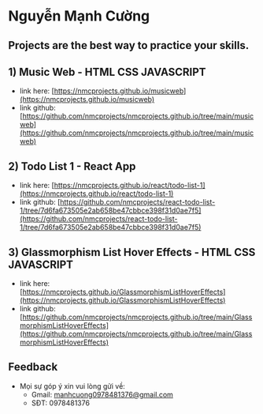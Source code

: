 # Nguyễn Mạnh Cường 
## Projects are the best way to practice your skills.

## 1) Music Web - HTML CSS JAVASCRIPT
  - link here: [https://nmcprojects.github.io/musicweb](https://nmcprojects.github.io/musicweb)
  - link github: [https://github.com/nmcprojects/nmcprojects.github.io/tree/main/musicweb](https://github.com/nmcprojects/nmcprojects.github.io/tree/main/musicweb)

## 2) Todo List 1 - React App
  - link here: [https://nmcprojects.github.io/react/todo-list-1](https://nmcprojects.github.io/react/todo-list-1)
  - link github: [https://github.com/nmcprojects/react-todo-list-1/tree/7d6fa673505e2ab658be47cbbce398f31d0ae7f5](https://github.com/nmcprojects/react-todo-list-1/tree/7d6fa673505e2ab658be47cbbce398f31d0ae7f5)
  
## 3) Glassmorphism List Hover Effects - HTML CSS JAVASCRIPT
  - link here: [https://nmcprojects.github.io/GlassmorphismListHoverEffects](https://nmcprojects.github.io/GlassmorphismListHoverEffects)
  - link github: [https://github.com/nmcprojects/nmcprojects.github.io/tree/main/GlassmorphismListHoverEffects](https://github.com/nmcprojects/nmcprojects.github.io/tree/main/GlassmorphismListHoverEffects)

## Feedback 
  - Mọi sự góp ý xin vui lòng gửi về:
    + Gmail: manhcuong0978481376@gmail.com
    + SĐT: 0978481376  